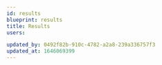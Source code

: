 ```yaml
---
id: results
blueprint: results
title: Results
users:

updated_by: 0492f82b-910c-4782-a2a8-239a336757f3
updated_at: 1646069399
---
```

